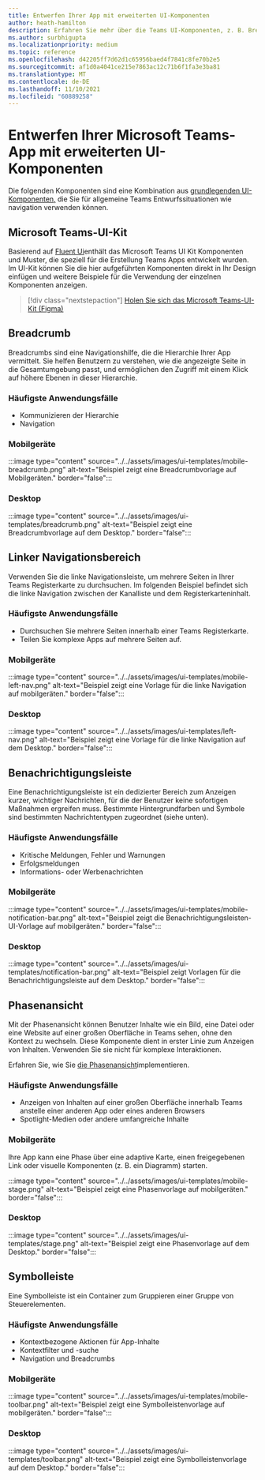 ```yaml
---
title: Entwerfen Ihrer App mit erweiterten UI-Komponenten
author: heath-hamilton
description: Erfahren Sie mehr über die Teams UI-Komponenten, z. B. Breadcrumbs, Benachrichtigungsleiste, Phasenansicht sowie relevante Anwendungsfälle.
ms.author: surbhigupta
ms.localizationpriority: medium
ms.topic: reference
ms.openlocfilehash: d42205ff7d62d1c65956baed4f7841c8fe70b2e5
ms.sourcegitcommit: af1d0a4041ce215e7863ac12c71b6f1fa3e3ba81
ms.translationtype: MT
ms.contentlocale: de-DE
ms.lasthandoff: 11/10/2021
ms.locfileid: "60889258"
---
```

# <a name="designing-your-microsoft-teams-app-with-advanced-ui-components"></a>Entwerfen Ihrer Microsoft Teams-App mit erweiterten UI-Komponenten

Die folgenden Komponenten sind eine Kombination aus [grundlegenden UI-Komponenten,](~/concepts/design/design-teams-app-basic-ui-components.md) die Sie für allgemeine Teams Entwurfssituationen wie navigation verwenden können.

## <a name="microsoft-teams-ui-kit"></a>Microsoft Teams-UI-Kit

Basierend auf <a href="https://fluentsite.z22.web.core.windows.net/" target="_blank">Fluent Ui</a>enthält das Microsoft Teams UI Kit Komponenten und Muster, die speziell für die Erstellung Teams Apps entwickelt wurden. Im UI-Kit können Sie die hier aufgeführten Komponenten direkt in Ihr Design einfügen und weitere Beispiele für die Verwendung der einzelnen Komponenten anzeigen.

> [!div class="nextstepaction"]
> [Holen Sie sich das Microsoft Teams-UI-Kit (Figma)](https://www.figma.com/community/file/916836509871353159)

## <a name="breadcrumb"></a>Breadcrumb

Breadcrumbs sind eine Navigationshilfe, die die Hierarchie Ihrer App vermittelt. Sie helfen Benutzern zu verstehen, wie die angezeigte Seite in die Gesamtumgebung passt, und ermöglichen den Zugriff mit einem Klick auf höhere Ebenen in dieser Hierarchie.

### <a name="top-use-cases"></a>Häufigste Anwendungsfälle

* Kommunizieren der Hierarchie
* Navigation

### <a name="mobile"></a>Mobilgeräte

:::image type="content" source="../../assets/images/ui-templates/mobile-breadcrumb.png" alt-text="Beispiel zeigt eine Breadcrumbvorlage auf Mobilgeräten." border="false":::

### <a name="desktop"></a>Desktop

:::image type="content" source="../../assets/images/ui-templates/breadcrumb.png" alt-text="Beispiel zeigt eine Breadcrumbvorlage auf dem Desktop." border="false":::

## <a name="left-nav"></a>Linker Navigationsbereich

Verwenden Sie die linke Navigationsleiste, um mehrere Seiten in Ihrer Teams Registerkarte zu durchsuchen. Im folgenden Beispiel befindet sich die linke Navigation zwischen der Kanalliste und dem Registerkarteninhalt.

### <a name="top-use-cases"></a>Häufigste Anwendungsfälle

* Durchsuchen Sie mehrere Seiten innerhalb einer Teams Registerkarte.
* Teilen Sie komplexe Apps auf mehrere Seiten auf.

### <a name="mobile"></a>Mobilgeräte

:::image type="content" source="../../assets/images/ui-templates/mobile-left-nav.png" alt-text="Beispiel zeigt eine Vorlage für die linke Navigation auf mobilgeräten." border="false":::

### <a name="desktop"></a>Desktop

:::image type="content" source="../../assets/images/ui-templates/left-nav.png" alt-text="Beispiel zeigt eine Vorlage für die linke Navigation auf dem Desktop." border="false":::

## <a name="notification-bar"></a>Benachrichtigungsleiste

Eine Benachrichtigungsleiste ist ein dedizierter Bereich zum Anzeigen kurzer, wichtiger Nachrichten, für die der Benutzer keine sofortigen Maßnahmen ergreifen muss. Bestimmte Hintergrundfarben und Symbole sind bestimmten Nachrichtentypen zugeordnet (siehe unten).

### <a name="top-use-cases"></a>Häufigste Anwendungsfälle

* Kritische Meldungen, Fehler und Warnungen
* Erfolgsmeldungen
* Informations- oder Werbenachrichten

### <a name="mobile"></a>Mobilgeräte

:::image type="content" source="../../assets/images/ui-templates/mobile-notification-bar.png" alt-text="Beispiel zeigt die Benachrichtigungsleisten-UI-Vorlage auf mobilgeräten." border="false":::

### <a name="desktop"></a>Desktop

:::image type="content" source="../../assets/images/ui-templates/notification-bar.png" alt-text="Beispiel zeigt Vorlagen für die Benachrichtigungsleiste auf dem Desktop." border="false":::

## <a name="stage-view"></a>Phasenansicht

Mit der Phasenansicht können Benutzer Inhalte wie ein Bild, eine Datei oder eine Website auf einer großen Oberfläche in Teams sehen, ohne den Kontext zu wechseln. Diese Komponente dient in erster Linie zum Anzeigen von Inhalten. Verwenden Sie sie nicht für komplexe Interaktionen.

Erfahren Sie, wie Sie [die Phasenansicht](~/tabs/tabs-link-unfurling.md)implementieren.

### <a name="top-use-cases"></a>Häufigste Anwendungsfälle

* Anzeigen von Inhalten auf einer großen Oberfläche innerhalb Teams anstelle einer anderen App oder eines anderen Browsers
* Spotlight-Medien oder andere umfangreiche Inhalte

### <a name="mobile"></a>Mobilgeräte

Ihre App kann eine Phase über eine adaptive Karte, einen freigegebenen Link oder visuelle Komponenten (z. B. ein Diagramm) starten.

:::image type="content" source="../../assets/images/ui-templates/mobile-stage.png" alt-text="Beispiel zeigt eine Phasenvorlage auf mobilgeräten." border="false":::

### <a name="desktop"></a>Desktop

:::image type="content" source="../../assets/images/ui-templates/stage.png" alt-text="Beispiel zeigt eine Phasenvorlage auf dem Desktop." border="false":::

## <a name="toolbar"></a>Symbolleiste

Eine Symbolleiste ist ein Container zum Gruppieren einer Gruppe von Steuerelementen.

### <a name="top-use-cases"></a>Häufigste Anwendungsfälle

* Kontextbezogene Aktionen für App-Inhalte
* Kontextfilter und -suche
* Navigation und Breadcrumbs

### <a name="mobile"></a>Mobilgeräte

:::image type="content" source="../../assets/images/ui-templates/mobile-toolbar.png" alt-text="Beispiel zeigt eine Symbolleistenvorlage auf mobilgeräten." border="false":::

### <a name="desktop"></a>Desktop

:::image type="content" source="../../assets/images/ui-templates/toolbar.png" alt-text="Beispiel zeigt eine Symbolleistenvorlage auf dem Desktop." border="false":::
